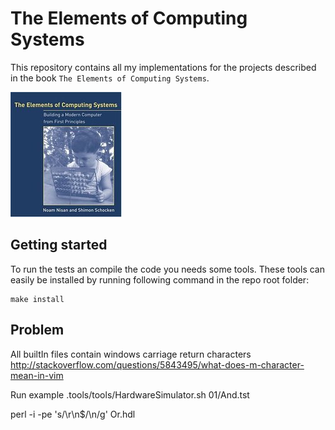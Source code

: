 # The Elements of Computing Systems
This repository contains all my implementations for the projects described in the book `The Elements of Computing Systems`.

![The Elements of Computing Systems book cover](cover.jpg)

## Getting started
To run the tests an compile the code you needs some tools. These tools can easily be installed by running following command in the repo root folder:

```
make install
```

## Problem
All builtIn files contain windows carriage return characters
http://stackoverflow.com/questions/5843495/what-does-m-character-mean-in-vim

Run example
.tools/tools/HardwareSimulator.sh 01/And.tst

perl -i -pe 's/\r\n$/\n/g' Or.hdl
